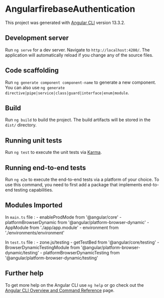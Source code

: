 # AngularfirebaseAuthentication

This project was generated with [Angular CLI](https://github.com/angular/angular-cli) version 13.3.2.

## Development server

Run `ng serve` for a dev server. Navigate to `http://localhost:4200/`. The application will automatically reload if you change any of the source files.

## Code scaffolding

Run `ng generate component component-name` to generate a new component. You can also use `ng generate directive|pipe|service|class|guard|interface|enum|module`.

## Build

Run `ng build` to build the project. The build artifacts will be stored in the `dist/` directory.

## Running unit tests

Run `ng test` to execute the unit tests via [Karma](https://karma-runner.github.io).

## Running end-to-end tests

Run `ng e2e` to execute the end-to-end tests via a platform of your choice. To use this command, you need to first add a package that implements end-to-end testing capabilities.

## Modules Imported

In `main.ts` file :
	- enableProdMode from '@angular/core'
	- platformBrowserDynamic from '@angular/platform-browser-dynamic'
	- AppModule from './app/app.module'
	- environment from './environments/environment'
	
In `test.ts` file : 
	- zone.js/testing
	- getTestBed from '@angular/core/testing'
	- BrowserDynamicTestingModule from '@angular/platform-browser-dynamic/testing'
	- platformBrowserDynamicTesting from '@angular/platform-browser-dynamic/testing'

## Further help

To get more help on the Angular CLI use `ng help` or go check out the [Angular CLI Overview and Command Reference](https://angular.io/cli) page.


